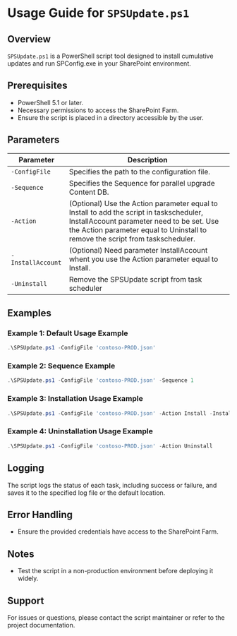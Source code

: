 # Usage Guide for `SPSUpdate.ps1`

## Overview

`SPSUpdate.ps1` is a PowerShell script tool designed to install cumulative updates and run SPConfig.exe in your SharePoint environment.

## Prerequisites

- PowerShell 5.1 or later.
- Necessary permissions to access the SharePoint Farm.
- Ensure the script is placed in a directory accessible by the user.

## Parameters

| Parameter         | Description                                                                                                                                                                                                            |
| ----------------- | ---------------------------------------------------------------------------------------------------------------------------------------------------------------------------------------------------------------------- |
| `-ConfigFile`     | Specifies the path to the configuration file.                                                                                                                                                                          |
| `-Sequence`       | Specifies the Sequence for parallel upgrade Content DB.                                                                                                                                                                |
| `-Action`         | (Optional) Use the Action parameter equal to Install to add the script in taskscheduler, InstallAccount parameter need to be set. Use the Action parameter equal to Uninstall to remove the script from taskscheduler. |
| `-InstallAccount` | (Optional) Need parameter InstallAccount whent you use the Action parameter equal to Install.                                                                                                                          |
| `-Uninstall`      | Remove the SPSUpdate script from task scheduler                                                                                                                                                                        |

## Examples

### Example 1: Default Usage Example

```powershell
.\SPSUpdate.ps1 -ConfigFile 'contoso-PROD.json'
```

### Example 2: Sequence Example

```powershell
.\SPSUpdate.ps1 -ConfigFile 'contoso-PROD.json' -Sequence 1
```

### Example 3: Installation Usage Example

```powershell
.\SPSUpdate.ps1 -ConfigFile 'contoso-PROD.json' -Action Install -InstallAccount (Get-Credential)
```

### Example 4: Uninstallation Usage Example

```powershell
.\SPSUpdate.ps1 -ConfigFile 'contoso-PROD.json' -Action Uninstall
```

## Logging

The script logs the status of each task, including success or failure, and saves it to the specified log file or the default location.

## Error Handling

- Ensure the provided credentials have access to the SharePoint Farm.

## Notes

- Test the script in a non-production environment before deploying it widely.

## Support

For issues or questions, please contact the script maintainer or refer to the project documentation.
